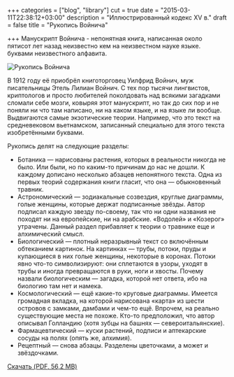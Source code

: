+++
categories = ["blog", "library"]
cut = true
date = "2015-03-11T22:38:12+03:00"
description = "Иллюстрированный кодекс XV в."
draft = false
title = "Рукопись Войнича"

+++
Манускрипт Войнича - непонятная книга, написанная около пятисот лет назад неизвестно кем на неизвестном науке языке. буквами неизвестного алфавита.

![Рукопись Войнича](/posts_data/voynich.jpg)

В 1912 году её приобрёл книготорговец Уилфрид Войнич, муж писательницы Этель Лилиан Войнич. С тех пор тысячи лингвистов, криптологов и просто любителей поколдовать над всякими загадками сломали себе мозги, ковыряя этот манускрипт, но так до сих пор и не поняли ни что там написано, ни на каком языке, и на языке ли вообще. Выдвигаются самые экзотические теории. Например, что это текст на средневековом вьетнамском, записанный специально для этого текста изобретёнными буквами.

<!--more-->

Рукопись делят на следующие разделы:

- Ботаника — нарисованы растения, которых в реальности никогда не было. Или были, но по каким-то причинам до нас не дошли. К каждому дописано несколько абзацев непонятного текста. Одна из первых теорий содержания книги гласит, что она — обыкновенный травник.
- Астрономический — зодиакальные созвездия, круглые диаграммы, голые женщины, которые держат подписанные звёзды. Автор подписал каждую звезду по-своему, так что ни одни названия не походят ни на европейские, ни на арабские. «Водолей» и «Козерог» утрачены. Данный раздел прибавляет к теории о травнике еще и алхимический смысл.
- Биологический — плотный неразрывный текст со включённым обтеканием картинок. На картинках — трубы, потоки, пруды и купающиеся в них голые женщины, некоторые в коронах. Потоки явно что-то символизируют: они сплетаются в узоры, уходят в трубы и иногда превращаются в руки, ноги и хвосты. Почему назвали биологическим — загадка, которой нет ответа, ибо на биологию там нет и намека.
- Космологический — ещё какие-то круговые диаграммы. Имеется громадная вкладка, на которой нарисована «карта» из шести островов с замками, дамбами и чем-то ещё. Впрочем, на реально существующие места не похоже. Кто-то предположил, что автор описывал Голландию (хотя зубцы на башнях — североитальянские).
- Фармацевтический — куски растений, подписи и аптекарские сосуды на полях (опять же, алхимия).
- Рецептный — cнова абзацы. Разделены цветочками, а может и звёздочками.


[Скачать (PDF, 56,2 MB)](/books/Voynich.pdf)